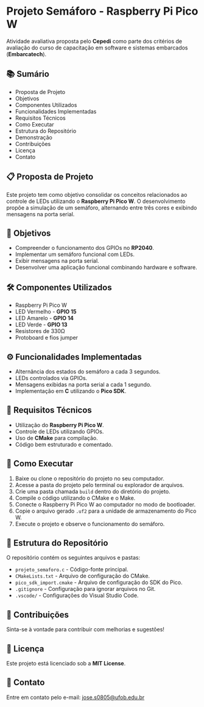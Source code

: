 # Projeto Semáforo - Raspberry Pi Pico W

Atividade avaliativa proposta pelo **Cepedi** como parte dos critérios de avaliação do curso de capacitação em software e sistemas embarcados (**Embarcatech**).

## 📚 Sumário
- Proposta de Projeto
- Objetivos
- Componentes Utilizados
- Funcionalidades Implementadas
- Requisitos Técnicos
- Como Executar
- Estrutura do Repositório
- Demonstração
- Contribuições
- Licença
- Contato

## 📋 Proposta de Projeto
Este projeto tem como objetivo consolidar os conceitos relacionados ao controle de LEDs utilizando o **Raspberry Pi Pico W**. O desenvolvimento propõe a simulação de um semáforo, alternando entre três cores e exibindo mensagens na porta serial.

## 🎯 Objetivos
- Compreender o funcionamento dos GPIOs no **RP2040**.
- Implementar um semáforo funcional com LEDs.
- Exibir mensagens na porta serial.
- Desenvolver uma aplicação funcional combinando hardware e software.

## 🛠️ Componentes Utilizados
- Raspberry Pi Pico W
- LED Vermelho - **GPIO 15**
- LED Amarelo - **GPIO 14**
- LED Verde - **GPIO 13**
- Resistores de 330Ω
- Protoboard e fios jumper

## ⚙️ Funcionalidades Implementadas
- Alternância dos estados do semáforo a cada 3 segundos.
- LEDs controlados via GPIOs.
- Mensagens exibidas na porta serial a cada 1 segundo.
- Implementação em **C** utilizando o **Pico SDK**.

## 📝 Requisitos Técnicos
- Utilização do **Raspberry Pi Pico W**.
- Controle de LEDs utilizando GPIOs.
- Uso de **CMake** para compilação.
- Código bem estruturado e comentado.

## 🚀 Como Executar
1. Baixe ou clone o repositório do projeto no seu computador.
2. Acesse a pasta do projeto pelo terminal ou explorador de arquivos.
3. Crie uma pasta chamada `build` dentro do diretório do projeto.
4. Compile o código utilizando o CMake e o Make.
5. Conecte o Raspberry Pi Pico W ao computador no modo de bootloader.
6. Copie o arquivo gerado `.uf2` para a unidade de armazenamento do Pico W.
7. Execute o projeto e observe o funcionamento do semáforo.

## 📂 Estrutura do Repositório
O repositório contém os seguintes arquivos e pastas:

- `projeto_semaforo.c` - Código-fonte principal.
- `CMakeLists.txt` - Arquivo de configuração do CMake.
- `pico_sdk_import.cmake` - Arquivo de configuração do SDK do Pico.
- `.gitignore` - Configuração para ignorar arquivos no Git.
- `.vscode/` - Configurações do Visual Studio Code.



## 🤝 Contribuições
Sinta-se à vontade para contribuir com melhorias e sugestões!

## 📄 Licença
Este projeto está licenciado sob a **MIT License**.

## 📧 Contato
Entre em contato pelo e-mail: jose.s0805@ufob.edu.br

